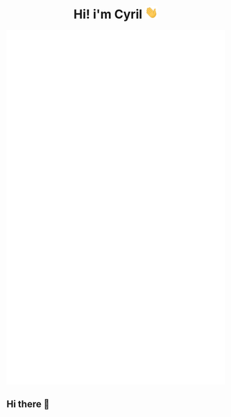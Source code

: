 # <h1 align="center">Hi! i'm Cyril <img src="https://raw.githubusercontent.com/ABSphreak/ABSphreak/master/gifs/Hi.gif" width="30px"></h1>

 ![Metrics](https://github.com/cyrilmadiganfrfl/cyrilmadiganfrfl/blob/main/github-metrics.svg)
 ## Hi there 👋

<!--
**cyrilmadiganfrfl/cyrilmadiganfrfl** is a ✨ _special_ ✨ repository because its `README.md` (this file) appears on your GitHub profile.

Here are some ideas to get you started:

- 🔭 I’m currently working on ...
- 🌱 I’m currently learning ...
- 👯 I’m looking to collaborate on ...
- 🤔 I’m looking for help with ...
- 💬 Ask me about ...
- 📫 How to reach me: ...
- 😄 Pronouns: ...
- ⚡ Fun fact: ...
-->

